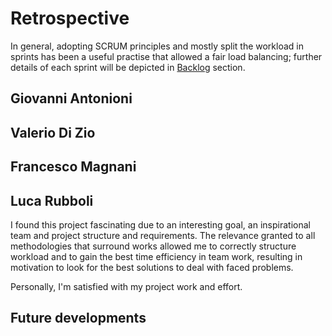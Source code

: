 # Retrospective

In general, adopting SCRUM principles and mostly split the workload in sprints has been a useful practise that allowed
a fair load balancing; further details of each sprint will be depicted in <a href="Backlog.md">Backlog</a> section.

## Giovanni Antonioni

## Valerio Di Zio

## Francesco Magnani

## Luca Rubboli

I found this project fascinating due to an interesting goal, an inspirational team and project structure and requirements.
The relevance granted to all methodologies that surround works allowed me to correctly structure workload and to gain
the best time efficiency in team work, resulting in motivation to look for the best solutions to deal with faced
problems.

Personally, I'm satisfied with my project work and effort.  

## Future developments
